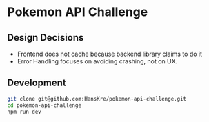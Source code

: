 # Pokemon API Challenge

## Design Decisions

- Frontend does not cache because backend library claims to do it
- Error Handling focuses on avoiding crashing, not on UX.

## Development

```bash
git clone git@github.com:HansKre/pokemon-api-challenge.git
cd pokemon-api-challenge
npm run dev
```
